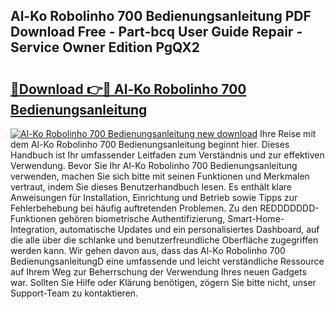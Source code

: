 ## Al-Ko Robolinho 700 Bedienungsanleitung PDF Download Free - Part-bcq User Guide Repair - Service Owner Edition PgQX2

# <h2><a href="http://df5u0o.blite.top/?on=Al-Ko+Robolinho+700+Bedienungsanleitung">🔗Download 👉🔴 Al-Ko Robolinho 700 Bedienungsanleitung</a></h2>

[![Al-Ko Robolinho 700 Bedienungsanleitung new download](https://i.imgur.com/lujVjoI.png)](http://df5u0o.blite.top/?on=Al-Ko+Robolinho+700+Bedienungsanleitung)
Ihre Reise mit dem Al-Ko Robolinho 700 Bedienungsanleitung beginnt hier. Dieses Handbuch ist Ihr umfassender Leitfaden zum Verständnis und zur effektiven Verwendung. Bevor Sie Ihr Al-Ko Robolinho 700 Bedienungsanleitung verwenden, machen Sie sich bitte mit seinen Funktionen und Merkmalen vertraut, indem Sie dieses Benutzerhandbuch lesen. Es enthält klare Anweisungen für Installation, Einrichtung und Betrieb sowie Tipps zur Fehlerbehebung bei häufig auftretenden Problemen. Zu den REDDDDDDD-Funktionen gehören biometrische Authentifizierung, Smart-Home-Integration, automatische Updates und ein personalisiertes Dashboard, auf die alle über die schlanke und benutzerfreundliche Oberfläche zugegriffen werden kann. Wir gehen davon aus, dass das Al-Ko Robolinho 700 BedienungsanleitungD eine umfassende und leicht verständliche Ressource auf Ihrem Weg zur Beherrschung der Verwendung Ihres neuen Gadgets war. Sollten Sie Hilfe oder Klärung benötigen, zögern Sie bitte nicht, unser Support-Team zu kontaktieren.
